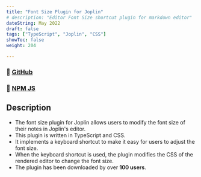 ```yaml
---
title: "Font Size Plugin for Joplin"
# description: "Editor Font Size shortcut plugin for markdown editor"
dateString: May 2022
draft: false
tags: ["TypeScript", "Joplin", "CSS"]
showToc: false
weight: 204

--- 
```

### 🔗 [GitHub](https://github.com/mak2002/joplin-font-size-shortcut)
### 🔗 [NPM JS](https://www.npmjs.com/package/joplin-plugin-font-size-shortcut)

## Description

- The font size plugin for Joplin allows users to modify the font size of their notes in Joplin's editor.
- This plugin is written in TypeScript and CSS.
- It implements a keyboard shortcut to make it easy for users to adjust the font size.
- When the keyboard shortcut is used, the plugin modifies the CSS of the rendered editor to change the font size.
- The plugin has been downloaded by over **100 users**.